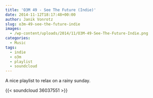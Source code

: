 ```yaml
---
title: 'O3M 49 - See The Future (Indie)'
date: 2014-11-12T18:17:48+00:00
author: Janik Vonrotz
slug: o3m-49-see-the-future-indie
images:
  - /wp-content/uploads/2014/11/O3M-49-See-The-Future-Indie.png
categories:
  - Music
tags:
  - indie
  - o3m
  - playlist
  - soundcloud
---
```

A nice playlist to relax on a rainy sunday.

{{< soundcloud 36037551 >}}